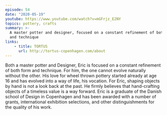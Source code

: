 ```yaml
---
episode: 54
date: "2020-05-19"
youtube: https://www.youtube.com/watch?v=mGFrjz_E2NY
topics: pottery, crafts
summary: >-
  A master potter and designer, focused on a constant refinement of both form
  and technique
links:
    - title: TORTUS
      url: http://tortus-copenhagen.com/about
---
```

Both a master potter and Designer, Eric is focused on a constant refinement of both form and technique. For him, the one cannot evolve naturally without the other. His love for wheel thrown pottery started already at age 16 and has evolved into a way of life, his vocation. For Eric, shaping objects by hand is not a look back at the past. He firmly believes that hand-crafting objects of a timeless value is a way forward. Eric is a graduate of the Danish school of Design in Copenhagen and has been awarded with a number of grants, international exhibition selections, and other distinguishments for the quality of his work.
